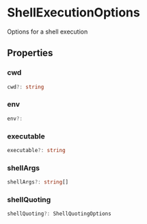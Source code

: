 # ShellExecutionOptions

Options for a shell execution

## Properties

### cwd

```typescript
cwd?: string
```

### env

```typescript
env?:
```

### executable

```typescript
executable?: string
```

### shellArgs

```typescript
shellArgs?: string[]
```

### shellQuoting

```typescript
shellQuoting?: ShellQuotingOptions
```

[env]: env.md
[ShellQuotingOptions]: ShellQuotingOptions.md

